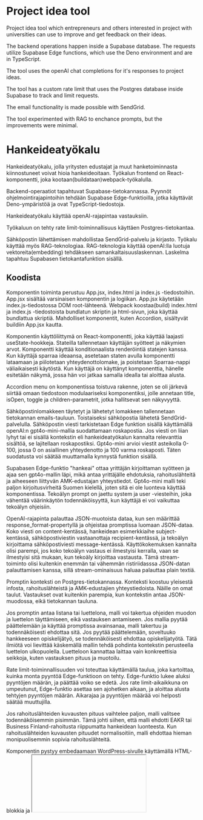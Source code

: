 # Project idea tool
Project idea tool which entrepreneurs and others interested in project with universities can use to improve and get feedback on their ideas. 

The backend operations happen inside a Supabase database. The requests utilize Supabase Edge functions, which use the Deno environment and are in TypeScript. 

The tool uses the openAI chat completions for it's responses to project ideas. 

The tool has a custom rate limit that uses the Postgres database inside Supabase to track and limit requests.

The email functionality is made possible with SendGrid.

The tool experimented with RAG to enchance prompts, but the improvements were minimal.

# Hankeideatyökalu

Hankeideatyökalu, jolla yritysten edustajat ja muut hanketoiminnasta kiinnostuneet voivat hioia hankeideoitaan. Työkalun frontend on React-komponentti, joka kootaan(buildataan)webpack-työkalulla.

Backend-operaatiot tapahtuvat Supabase-tietokannassa. Pyynnöt ohjelmointirajapintoihin tehdään Supabase Edge-funktioilla, jotka käyttävät Deno-ympäristöä ja ovat TypeScript-tiedostoja.

Hankeideatyökalu käyttää openAI-rajapintaa vastauksiin. 

Työkaluun on tehty rate limit-toiminnallisuus käyttäen Postgres-tietokantaa.

Sähköpostin lähettämisen mahdollistaa SendGrid-palvelu ja kirjasto. Työkalu käyttää myös RAG-teknologiaa. RAG-teknologia käyttää openAI:lla luotuja vektoreita(embedding) tehdäkseen samankaltaisuuslaskennan.
Laskelma tapahtuu Supabasen tietokantafunktion sisällä.

## Koodista

Komponentin toiminta perustuu App.jsx, index.html ja index.js -tiedostoihin. App.jsx sisältää varsinaisen komponentin ja logiikan. App.jsx käytetään index.js-tiedostossa DOM root-lähteenä. Webpack koostaa(build) index.html ja index.js -tiedostoista bundlatun skriptin ja html-sivun, joka käyttää bundlattua skriptiä. Mahdolliset komponentit, kuten Accordion, sisältyvät buildiin App.jsx kautta.

Komponentin käyttöliittymä on React-komponentti, joka käyttää laajasti useState-hookkeja. Stateilla tallennetaan käyttäjän syötteet ja näkymien arvot. Komponentti käyttää konditionaalista renderöintiä statejen kanssa. Kun käyttäjä sparraa ideaansa, asetetaan staten avulla komponentti lataamaan ja piilotetaan yhteydenottolomake, ja poistetaan Sparraa-nappi väliaikaisesti käytöstä. Kun käyttäjä on käyttänyt komponenttia, hänelle esitetään näkymä, jossa hän voi jatkaa samalla idealla tai aloittaa alusta.

Accordion menu on komponentissa toistuva rakenne, joten se oli järkevä siirtää omaan tiedostoon modulaariseksi komponentiksi, jolle annetaan title, isOpen, toggle ja children-parametrit, jotka hallitsevat sen näkyvyyttä.

Sähköpostinlomakkeen täytetyt ja lähetetyt lomakkeen tallennetaan tietokannan emails-tauluun. Toistaiseksi sähköpostia lähetetä SendGrid-palvelulla. Sähköpostin viesti tarkistetaan Edge funktion sisällä käyttämällä openAI:n gpt4o-mini-mallia suodattamaan roskapostia. Jos viesti on liian lyhyt tai ei sisällä kontekstin eli hankeideatyökalun kannalta relevanttia sisältöä, se lajitellaan roskapostiksi. Gpt4o-mini arvioi viestit asteikolla 0-100, jossa 0 on asiallinen yhteydenotto ja 100 varma roskaposti. Täten suodatusta voi säätää muuttamalla kynnystä funktion sisällä.

Supabasen Edge-funktio "hankeai" ottaa yrittäjän kirjoittaman syötteen ja ajaa sen gpt4o-mallin läpi, mikä antaa yrittäjälle ehdotuksia, rahoituslähteitä ja aiheeseen liittyvän AMK-edustajan yhteystiedot. Gpt4o-mini malli teki paljon kirjoitusvirheitä Suomen kielellä, joten sitä ei ole luonteva käyttää komponentissa. Tekoälyn prompt on jaettu system ja user -viesteihin, joka vähentää väärinkäytön todennäköisyyttä, kun käyttäjä ei voi vaikuttaa tekoälyn ohjeisiin.

OpenAI-rajapinta palauttaa JSON-muotoista dataa, kun sen määrittää response_format-propertyllä ja ohjeistaa promptissa luomaan JSON-dataa. Koko viesti on content-kentässä, hankeidean esimerkkiaihe subject-kentässä, sähköpostiviestin vastaanottaja recipient-kentässä, ja tekoälyn kirjoittama sähköpostiviesti message-kentässä. Käyttökokemuksen kannalta olisi parempi, jos koko tekoälyn vastaus ei ilmestyisi kerralla, vaan se ilmestyisi sitä mukaan, kun tekoäly kirjoittaa vastausta. Tämä stream-toiminto olisi kuitenkin enemmän tai vähemmän ristiriidasssa JSON-datan palauttamisen kanssa, sillä stream-ominaisuus haluaa palauttaa plain textiä.

Promptin konteksti on Postgres-tietokannassa. Konteksti koostuu yleisestä infosta, rahoituslähteistä ja AMK-edustajien yhteystiedoista. Näille on omat taulut. Vastaukset ovat kuitenkin parempia, kun kontekstin antaa JSON-muodossa, eikä tietokannan tauluna.

Jos promptin antaa listana tai luettelona, malli voi takertua ohjeiden muodon ja luettelon täyttämiseen, eikä vastauksen antamiseen. Jos mallia pyytää päättelemään ja käyttää promptissa avainsanaa, malli takertuu ja todennäköisesti ehdottaa sitä. Jos pyytää päättelemään, soveltuuko hankkeeseen opiskelijätyö, se todennäköisesti ehdottaa opiskelijatyötä. Tätä ilmiötä voi lievittää käskemällä mallin tehdä pohdinta kontekstin perusteella luettelon ulkopuolella. Luetteloon kannattaa laittaa vain konkreettisia seikkoja, kuten vastauksen pituus ja muotoilu. 

Rate limit-toiminnallisuuden voi toteuttaa käyttämällä taulua, joka kartoittaa, kuinka monta pyyntöä Edge-funktioon on tehty. Edge-funktio lukee aluksi pyyntöjen määrän, ja päättää voiko se edetä. Jos rate limit-aikaikkuna on umpeutunut, Edge-funktio asettaa sen ajohetken aikaan, ja aloittaa alusta tehtyjen pyyntöjen määrän. Aikarajaa ja pyyntöjen määrää voi helposti säätää muuttujilla.

Jos rahoituslähteiden kuvausten pituus vaihtelee paljon, malli valitsee todennäköisemmin pisimmän. Tämä johti siihen, että malli ehdotti EAKR tai Business Finland-rahoitusta riippumatta hankeidean luonteesta. Kun rahoituslähteiden kuvausten pituudet normalisoitiin, malli ehdottaa hieman monipuolisemmin sopivia rahoituslähteitä.

Komponentin pystyy embedaamaan WordPress-sivulle käyttämällä HTML-blokkia ja <iframe>-elementtiä, jonka lähde on deployattu komponentti.
